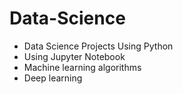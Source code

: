 # Data-Science
- Data Science Projects Using Python
- Using Jupyter Notebook
- Machine learning algorithms
- Deep learning
